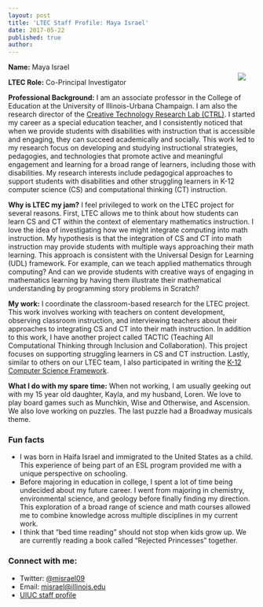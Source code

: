 ```yaml
---
layout: post
title: 'LTEC Staff Profile: Maya Israel'
date: 2017-05-22
published: true
author:
---
```

 <img src="assets/2017-06-30-staff-profile-maya-28949197.png" style="float:right;padding:20px;">

**Name:** Maya Israel

**LTEC Role:** Co-Principal Investigator

**Professional Background:**   I am an associate professor in the College of Education at the University of Illinois-Urbana Champaign. I am also the research director of the [Creative Technology Research Lab (CTRL)](http://ctrl.education.illinois.edu/). I started my career as a special education teacher, and I consistently noticed that when we provide students with disabilities with instruction that is accessible and engaging, they can succeed academically and socially. This work led to my research focus on developing and studying instructional strategies, pedagogies, and technologies that promote active and meaningful engagement and learning for a broad range of learners, including those with disabilities. My research interests include pedagogical approaches to support students with disabilities and other struggling learners in K-12  computer science (CS) and computational thinking (CT) instruction.

<!--excerpt-->

**Why is LTEC my jam?** I feel privileged to work on the LTEC project for several reasons. First, LTEC allows me to think about how students can learn CS and CT within the context of elementary mathematics instruction. I love the idea of investigating how we might integrate computing into math instruction. My hypothesis is that the integration of CS and CT into math instruction may provide students with multiple ways approaching their math learning.  This approach is consistent with the Universal Design for Learning (UDL) framework. For example, can we teach applied mathematics through computing?  And can we provide students with creative ways of engaging in mathematics learning by having them illustrate their mathematical understanding by programming story problems in Scratch?


**My work:** I coordinate the classroom-based research for the LTEC project. This work involves working with teachers on content development, observing classroom instruction, and interviewing teachers about their approaches to integrating CS and CT into their math instruction. In addition to this work, I have another project called TACTIC (Teaching All Computational Thinking through Inclusion and Collaboration). This project focuses on supporting struggling learners in CS and CT instruction. Lastly, similar to others on our LTEC team, I also participated in writing the [K-12 Computer Science Framework](https://k12cs.org/).



**What I do with my spare time:**  When not working, I am usually geeking out with my 15 year old daughter, Kayla, and my husband, Loren. We love to play board games such as Munchkin, Wise and Otherwise, and Ascension. We also love working on puzzles. The last puzzle had a Broadway musicals theme.  



### Fun facts ###
* I was born in Haifa Israel and immigrated to the United States as a child. This experience of being part of an ESL program provided me with a unique perspective on schooling.
* Before majoring in education in college, I spent a lot of time being undecided about my future career.  I went from majoring in chemistry, environmental science, and geology before finally finding my direction. This exploration of a broad range of science and math courses allowed me to combine knowledge across multiple disciplines in my current work.
* I think that “bed time reading” should not stop when kids grow up. We are currently reading a book called “Rejected Princesses” together.



### Connect with me: ###
* Twitter: [@misrael09](http://twitter.com/misrael09)
* Email: [misrael@illinois.edu](mailto://misrael@illinois.edu)
* [UIUC staff profile](http://education.illinois.edu/faculty/misrael)

